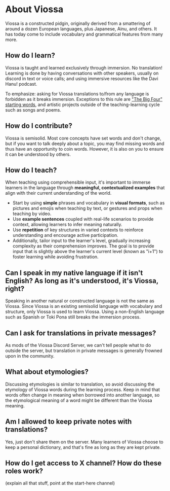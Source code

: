# About Viossa

Viossa is a constructed pidgin, originally derived from a smattering of around a dozen European languages, plus Japanese, Ainu, and others. It has today come to include vocabulary and grammatical features from many more.

## How do I learn?

Viossa is taught and learned exclusively through immersion. No translation! Learning is done by having conversations with other speakers, usually on discord in text or voice calls; and using immersive resources like the Davi Hanu! podcast.

To emphasize: asking for Viossa translations to/from any language is forbidden as it breaks immersion. Exceptions to this rule are ["The Big Four" starting words](bigfour.md), and artistic projects outside of the teaching-learning cycle such as songs and poems.

## How do I contribute?

Viossa is semisolid. Most core concepts have set words and don't change, but if you want to talk deeply about a topic, you may find missing words and thus have an opportunity to coin words. However, it is also on you to ensure it can be understood by others.

## How do I teach?

When teaching using comprehensible input, it's important to immerse learners in the language through **meaningful, contextualized examples** that align with their current understanding of the world. 
- Start by using **simple** phrases and vocabulary in **visual formats**, such as pictures and emojis when teaching by text, or gestures and props when teaching by video. 
- Use **example sentences** coupled with real-life scenarios to provide context, allowing learners to infer meaning naturally.
- Use **repetition** of key structures in varied contexts to reinforce understanding and encourage active participation. 
- Additionally, tailor input to the learner's level, gradually increasing complexity as their comprehension improves. The goal is to provide input that is slightly above the learner's current level (known as "i+1") to foster learning while avoiding frustration.

## Can I speak in my native language if it isn't English? As long as it's understood, it's Viossa, right?

Speaking in another natural or constructed language is not the same as Viossa. Since Viossa is an existing semisolid language with vocabulary and structure, only Viossa is used to learn Viossa. Using a non-English language such as Spanish or Toki Pona still breaks the immersion process.

## Can I ask for translations in private messages?

As mods of the Viossa Discord Server, we can't tell people what to do outside the server, but translation in private messages is generally frowned upon in the community.

## What about etymologies?

Discussing etymologies is similar to translation, so avoid discussing the etymology of Viossa words during the learning process. Keep in mind that words often change in meaning when borrowed into another language, so the etymological meaning of a word might be different than the Viossa meaning.

## Am I allowed to keep private notes with translations?

Yes, just don't share them on the server. Many learners of Viossa choose to keep a personal dictionary, and that's fine as long as they are kept private.

## How do I get access to X channel? How do these roles work?

(explain all that stuff, point at the start-here channel)

